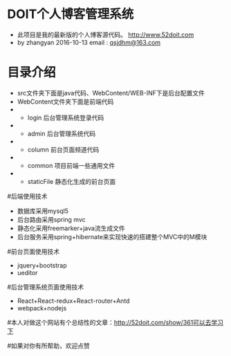# DOIT个人博客管理系统
* 此项目是我的最新版的个人博客源代码。 http://www.52doit.com
* by zhangyan 2016-10-13            email : qsjdhm@163.com

# 目录介绍
* src文件夹下面是java代码、WebContent/WEB-INF下是后台配置文件
* WebContent文件夹下面是前端代码
* - login      后台管理系统登录代码
* - admin      后台管理系统代码
* - column     前台页面频道代码
* - common     项目前端一些通用文件
* - staticFile 静态化生成的前台页面

#后端使用技术
* 数据库采用mysql5
* 后台路由采用spring mvc
* 静态化采用freemarker+java流生成文件
* 后台服务采用spring+hibernate来实现快速的搭建整个MVC中的M模块

#前台页面使用技术
* jquery+bootstrap
* ueditor

#后台管理系统页面使用技术
* React+React-redux+React-router+Antd
* webpack+nodejs

#本人对做这个网站有个总结性的文章：http://52doit.com/show/361可以去学习下

#如果对你有所帮助，欢迎点赞


